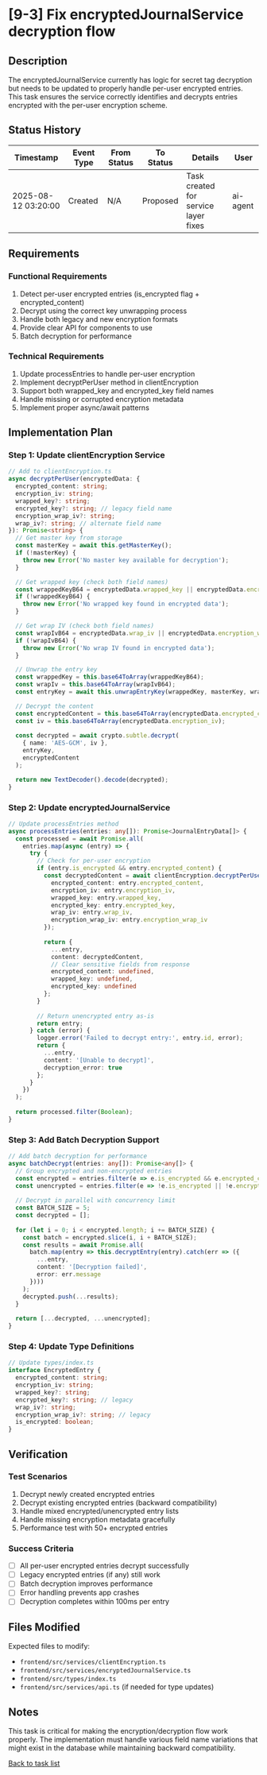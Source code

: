 # [9-3] Fix encryptedJournalService decryption flow

## Description

The encryptedJournalService currently has logic for secret tag decryption but needs to be updated to properly handle per-user encrypted entries. This task ensures the service correctly identifies and decrypts entries encrypted with the per-user encryption scheme.

## Status History

| Timestamp | Event Type | From Status | To Status | Details | User |
|-----------|------------|-------------|-----------|---------|------|
| 2025-08-12 03:20:00 | Created | N/A | Proposed | Task created for service layer fixes | ai-agent |

## Requirements

### Functional Requirements
1. Detect per-user encrypted entries (is_encrypted flag + encrypted_content)
2. Decrypt using the correct key unwrapping process
3. Handle both legacy and new encryption formats
4. Provide clear API for components to use
5. Batch decryption for performance

### Technical Requirements
1. Update processEntries to handle per-user encryption
2. Implement decryptPerUser method in clientEncryption
3. Support both wrapped_key and encrypted_key field names
4. Handle missing or corrupted encryption metadata
5. Implement proper async/await patterns

## Implementation Plan

### Step 1: Update clientEncryption Service
```typescript
// Add to clientEncryption.ts
async decryptPerUser(encryptedData: {
  encrypted_content: string;
  encryption_iv: string;
  wrapped_key?: string;
  encrypted_key?: string; // legacy field name
  encryption_wrap_iv?: string;
  wrap_iv?: string; // alternate field name
}): Promise<string> {
  // Get master key from storage
  const masterKey = await this.getMasterKey();
  if (!masterKey) {
    throw new Error('No master key available for decryption');
  }

  // Get wrapped key (check both field names)
  const wrappedKeyB64 = encryptedData.wrapped_key || encryptedData.encrypted_key;
  if (!wrappedKeyB64) {
    throw new Error('No wrapped key found in encrypted data');
  }

  // Get wrap IV (check both field names)
  const wrapIvB64 = encryptedData.wrap_iv || encryptedData.encryption_wrap_iv;
  if (!wrapIvB64) {
    throw new Error('No wrap IV found in encrypted data');
  }

  // Unwrap the entry key
  const wrappedKey = this.base64ToArray(wrappedKeyB64);
  const wrapIv = this.base64ToArray(wrapIvB64);
  const entryKey = await this.unwrapEntryKey(wrappedKey, masterKey, wrapIv);

  // Decrypt the content
  const encryptedContent = this.base64ToArray(encryptedData.encrypted_content);
  const iv = this.base64ToArray(encryptedData.encryption_iv);
  
  const decrypted = await crypto.subtle.decrypt(
    { name: 'AES-GCM', iv },
    entryKey,
    encryptedContent
  );

  return new TextDecoder().decode(decrypted);
}
```

### Step 2: Update encryptedJournalService
```typescript
// Update processEntries method
async processEntries(entries: any[]): Promise<JournalEntryData[]> {
  const processed = await Promise.all(
    entries.map(async (entry) => {
      try {
        // Check for per-user encryption
        if (entry.is_encrypted && entry.encrypted_content) {
          const decryptedContent = await clientEncryption.decryptPerUser({
            encrypted_content: entry.encrypted_content,
            encryption_iv: entry.encryption_iv,
            wrapped_key: entry.wrapped_key,
            encrypted_key: entry.encrypted_key,
            wrap_iv: entry.wrap_iv,
            encryption_wrap_iv: entry.encryption_wrap_iv
          });
          
          return {
            ...entry,
            content: decryptedContent,
            // Clear sensitive fields from response
            encrypted_content: undefined,
            wrapped_key: undefined,
            encrypted_key: undefined
          };
        }
        
        // Return unencrypted entry as-is
        return entry;
      } catch (error) {
        logger.error('Failed to decrypt entry:', entry.id, error);
        return {
          ...entry,
          content: '[Unable to decrypt]',
          decryption_error: true
        };
      }
    })
  );
  
  return processed.filter(Boolean);
}
```

### Step 3: Add Batch Decryption Support
```typescript
// Add batch decryption for performance
async batchDecrypt(entries: any[]): Promise<any[]> {
  // Group encrypted and non-encrypted entries
  const encrypted = entries.filter(e => e.is_encrypted && e.encrypted_content);
  const unencrypted = entries.filter(e => !e.is_encrypted || !e.encrypted_content);
  
  // Decrypt in parallel with concurrency limit
  const BATCH_SIZE = 5;
  const decrypted = [];
  
  for (let i = 0; i < encrypted.length; i += BATCH_SIZE) {
    const batch = encrypted.slice(i, i + BATCH_SIZE);
    const results = await Promise.all(
      batch.map(entry => this.decryptEntry(entry).catch(err => ({
        ...entry,
        content: '[Decryption failed]',
        error: err.message
      })))
    );
    decrypted.push(...results);
  }
  
  return [...decrypted, ...unencrypted];
}
```

### Step 4: Update Type Definitions
```typescript
// Update types/index.ts
interface EncryptedEntry {
  encrypted_content: string;
  encryption_iv: string;
  wrapped_key?: string;
  encrypted_key?: string; // legacy
  wrap_iv?: string;
  encryption_wrap_iv?: string; // legacy
  is_encrypted: boolean;
}
```

## Verification

### Test Scenarios
1. Decrypt newly created encrypted entries
2. Decrypt existing encrypted entries (backward compatibility)
3. Handle mixed encrypted/unencrypted entry lists
4. Handle missing encryption metadata gracefully
5. Performance test with 50+ encrypted entries

### Success Criteria
- [ ] All per-user encrypted entries decrypt successfully
- [ ] Legacy encrypted entries (if any) still work
- [ ] Batch decryption improves performance
- [ ] Error handling prevents app crashes
- [ ] Decryption completes within 100ms per entry

## Files Modified

Expected files to modify:
- `frontend/src/services/clientEncryption.ts`
- `frontend/src/services/encryptedJournalService.ts`
- `frontend/src/types/index.ts`
- `frontend/src/services/api.ts` (if needed for type updates)

## Notes

This task is critical for making the encryption/decryption flow work properly. The implementation must handle various field name variations that might exist in the database while maintaining backward compatibility.

[Back to task list](./tasks.md)

